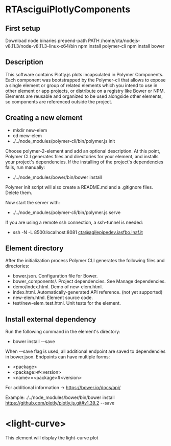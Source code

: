 # RTAsciguiPlotlyComponents

## First setup
Download node binaries
prepend-path PATH /home/cta/nodejs-v8.11.3/node-v8.11.3-linux-x64/bin
npm install polymer-cli
npm install bower

## Description
This software contains Plotly.js plots incapsulated in Polymer Components. Each component was bootstrapped by the Polymer-cli that allows to expose a single element or group of related elements which you intend to use in other element or app projects, or distribute on a registry like Bower or NPM. Elements are reusable and organized to be used alongside other elements, so components are referenced outside the project.

## Creating a new element

* mkdir new-elem
* cd mew-elem
* ./../node_modules/polymer-cli/bin/polymer.js init 
  
Choose polymer-2-element and add an optional description. At this point, Polymer CLI generates files and directories for your element, and installs your project's dependencies. If the installing of the project's dependencies fails, run manually:

* ./../node_modules/bower/bin/bower install 

Polymer init script will also create a README.md and a .gitignore files. Delete them.

Now start the server with:

* ./../node_modules/polymer-cli/bin/polymer.js serve

If you are using a remote ssh connection, a ssh-tunnel is needed:

* ssh -N -L 8500:localhost:8081 cta@agilepipedev.iasfbo.inaf.it

## Element directory
After the initialization process Polymer CLI generates the following files and directories:

* bower.json. Configuration file for Bower.
* bower_components/. Project dependencies. See Manage dependencies.
* demo/index.html. Demo of new-elem.html.
* index.html. Automatically-generated API reference. (not yet supported)
* new-elem.html. Element source code.
* test/new-elem_test.html. Unit tests for the element.

## Install external dependency
Run the following command in the element's directory:

* bower install <endpoint> --save

When --save flag is used, all additional endpoint are saved to dependencies in bower.json. 
Endpoints can have multiple forms:

* \<package\>
* \<package\>#\<version\>
* \<name\>=\<package\>#\<version\>

For additional information -> https://bower.io/docs/api/

Example:
  ./../node_modules/bower/bin/bower install https://github.com/plotly/plotly.js.git#v1.39.2 --save


# \<light-curve\>

This element will display the light-curve plot

